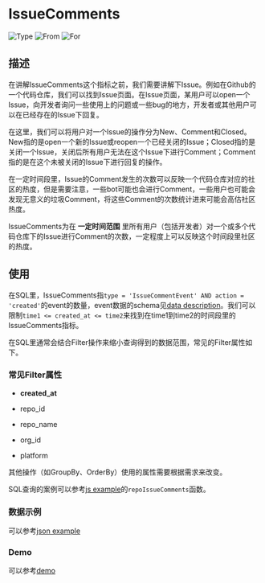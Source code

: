# IssueComments

![Type](https://img.shields.io/badge/类型-指标-blue) ![From](https://img.shields.io/badge/来自-X--lab-blue) ![For](https://img.shields.io/badge/用于-项目/开发者-blue)

## 描述

在讲解IssueComments这个指标之前，我们需要讲解下Issue。例如在Github的一个代码仓库，我们可以找到Issue页面。在Issue页面，某用户可以open一个Issue，向开发者询问一些使用上的问题或一些bug的地方，开发者或其他用户可以在已经存在的Issue下回复。

在这里，我们可以将用户对一个Issue的操作分为New、Comment和Closed。New指的是open一个新的Issue或reopen一个已经关闭的Issue；Closed指的是关闭一个Issue，关闭后所有用户无法在这个Issue下进行Comment；Comment指的是在这个未被关闭的Issue下进行回复的操作。

在一定时间段里，Issue的Comment发生的次数可以反映一个代码仓库对应的社区的热度，但是需要注意，一些bot可能也会进行Comment，一些用户也可能会发现无意义的垃圾Comment，将这些Comment的次数统计进来可能会高估社区热度。

IssueComments为在 **一定时间范围** 里所有用户（包括开发者）对一个或多个代码仓库下的Issue进行Comment的次数，一定程度上可以反映这个时间段里社区的热度。

## 使用

在SQL里，IssueComments指`type = 'IssueCommentEvent' AND action = 'created'`的event的数量，event数据的schema见[data description](https://github.com/X-lab2017/open-digger/blob/master/docs/assets/data_description.csv)。我们可以限制`time1 <= created_at <= time2`来找到在time1到time2的时间段里的IssueComments指标。

在SQL里通常会结合Filter操作来缩小查询得到的数据范围，常见的Filter属性如下。

### 常见Filter属性

 - **created_at**

 - repo_id

 - repo_name

 - org_id

 - platform

其他操作（如GroupBy、OrderBy）使用的属性需要根据需求来改变。

SQL查询的案例可以参考[js example](https://github.com/X-lab2017/open-digger/blob/master/src/metrics/metrics.ts)的`repoIssueComments`函数。

### 数据示例

可以参考[json example](https://oss.x-lab.info/open_digger/github/X-lab2017/open-digger/issue_comments.json)

### Demo

可以参考[demo](https://codepen.io/frank-zsy/pen/mdjaZMw)